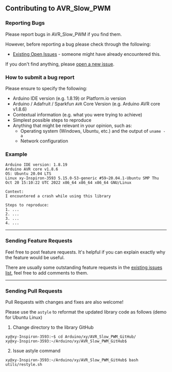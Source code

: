 ## Contributing to AVR_Slow_PWM

### Reporting Bugs

Please report bugs in AVR_Slow_PWM if you find them.

However, before reporting a bug please check through the following:

* [Existing Open Issues](https://github.com/khoih-prog/AVR_Slow_PWM/issues) - someone might have already encountered this.

If you don't find anything, please [open a new issue](https://github.com/khoih-prog/AVR_Slow_PWM/issues/new).

### How to submit a bug report

Please ensure to specify the following:

* Arduino IDE version (e.g. 1.8.19) or Platform.io version
* Arduino / Adafruit / Sparkfun `AVR` Core Version (e.g. Arduino AVR core v1.8.6)
* Contextual information (e.g. what you were trying to achieve)
* Simplest possible steps to reproduce
* Anything that might be relevant in your opinion, such as:
  * Operating system (Windows, Ubuntu, etc.) and the output of `uname -a`
  * Network configuration


### Example

```
Arduino IDE version: 1.8.19
Arduino AVR core v1.8.6
OS: Ubuntu 20.04 LTS
Linux xy-Inspiron-3593 5.15.0-53-generic #59~20.04.1-Ubuntu SMP Thu Oct 20 15:10:22 UTC 2022 x86_64 x86_64 x86_64 GNU/Linux

Context:
I encountered a crash while using this library

Steps to reproduce:
1. ...
2. ...
3. ...
4. ...
```

---

### Sending Feature Requests

Feel free to post feature requests. It's helpful if you can explain exactly why the feature would be useful.

There are usually some outstanding feature requests in the [existing issues list](https://github.com/khoih-prog/AVR_Slow_PWM/issues?q=is%3Aopen+is%3Aissue+label%3Aenhancement), feel free to add comments to them.

---

### Sending Pull Requests

Pull Requests with changes and fixes are also welcome!

Please use the `astyle` to reformat the updated library code as follows (demo for Ubuntu Linux)

1. Change directory to the library GitHub

```
xy@xy-Inspiron-3593:~$ cd Arduino/xy/AVR_Slow_PWM_GitHub/
xy@xy-Inspiron-3593:~/Arduino/xy/AVR_Slow_PWM_GitHub$
```

2. Issue astyle command

```
xy@xy-Inspiron-3593:~/Arduino/xy/AVR_Slow_PWM_GitHub$ bash utils/restyle.sh
```
